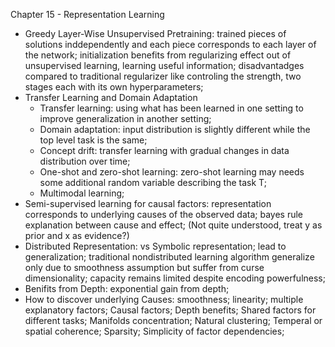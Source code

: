 Chapter 15 - Representation Learning
- Greedy Layer-Wise Unsupervised Pretraining: trained pieces of solutions inddependently and each piece corresponds to each layer of the network; initialization benefits from regularizing effect out of unsupervised learning, learning useful information; disadvantadges compared to traditional regularizer like controling the strength, two stages each with its own hyperparameters;
- Transfer Learning and Domain Adaptation
  - Transfer learning: using what has been learned in one setting to improve generalization in another setting; 
  - Domain adaptation: input distribution is slightly different while the top level task is the same;
  - Concept drift: transfer learning with gradual changes in data distribution over time;
  - One-shot and zero-shot learning: zero-shot learning may needs some additional random variable describing the task T;
  - Multimodal learning;
- Semi-supervised learning for causal factors: representation corresponds to underlying causes of the observed data; bayes rule explanation between cause and effect; (Not quite understood, treat y as prior and x as evidence?)
- Distributed Representation: vs Symbolic representation; lead to generalization; traditional nondistributed learning algorithm generalize only due to smoothness assumption but suffer from curse dimensionality; capacity remains limited despite encoding powerfulness;
- Benifits from Depth: exponential gain from depth;
- How to discover underlying Causes: smoothness; linearity; multiple explanatory factors; Causal factors; Depth benefits; Shared factors for different tasks; Manifolds concentration; Natural clustering; Temperal or spatial coherence; Sparsity; Simplicity of factor dependencies;
